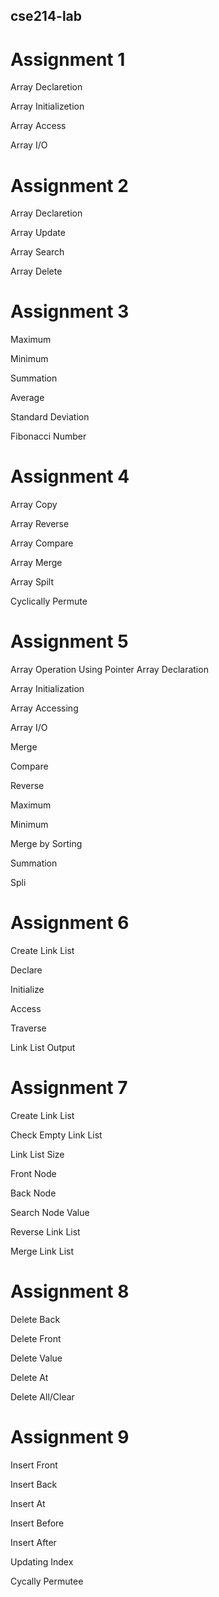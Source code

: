 ## cse214-lab

# Assignment 1

Array Declaretion

Array Initializetion

Array Access

Array I/O


# Assignment 2

Array Declaretion

Array Update

Array Search

Array Delete

# Assignment 3

Maximum

Minimum

Summation

Average

Standard Deviation

Fibonacci Number


# Assignment 4

Array Copy

Array Reverse

Array Compare

Array Merge

Array Spilt

Cyclically Permute

# Assignment 5

Array Operation Using Pointer Array Declaration

Array Initialization

Array Accessing

Array I/O

Merge

Compare

Reverse

Maximum

Minimum

Merge by Sorting

Summation

Spli

# Assignment 6

Create Link List

Declare
            
Initialize

Access

Traverse

Link List Output

# Assignment 7

Create Link List

Check Empty Link List

Link List Size

Front Node

Back Node


Search Node Value

Reverse Link List

Merge Link List

# Assignment 8

Delete Back

Delete Front

Delete Value

Delete At

Delete All/Clear

# Assignment 9

Insert Front

Insert Back

Insert At

Insert Before

Insert After

Updating Index

Cycally Permutee
